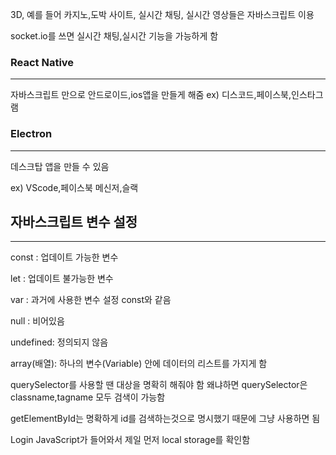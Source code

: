 3D, 예를 들어 카지노,도박 사이트, 실시간 채팅, 실시간 영상들은 자바스크립트 이용

socket.io를 쓰면 실시간 채팅,실시간 기능을 가능하게 함 


### React Native 
------------------------------------------------------------------------
자바스크립트 만으로 안드로이드,ios앱을 만들게 해줌
ex) 디스코드,페이스북,인스타그램

 
### Electron
------------------------------------------------------------------------
데스크탑 앱을 만들 수 있음

ex) VScode,페이스북 메신저,슬랙


## 자바스크립트 변수 설정
------------------------------------------------------------------------
const : 업데이트 가능한 변수

let : 업데이트 불가능한 변수 

var : 과거에 사용한 변수 설정 const와 같음

null : 비어있음

undefined: 정의되지 않음 

array(배열): 하나의 변수(Variable) 안에 데이터의 리스트를 가지게 함



querySelector를 사용할 땐 대상을 명확히 해줘야 함
왜냐하면 querySelector은 classname,tagname 모두 검색이 가능함 

getElementById는 명확하게 id를 검색하는것으로 명시했기 때문에 그냥 사용하면 됨 


Login
JavaScript가 들어와서 제일 먼저 local storage를 확인함

